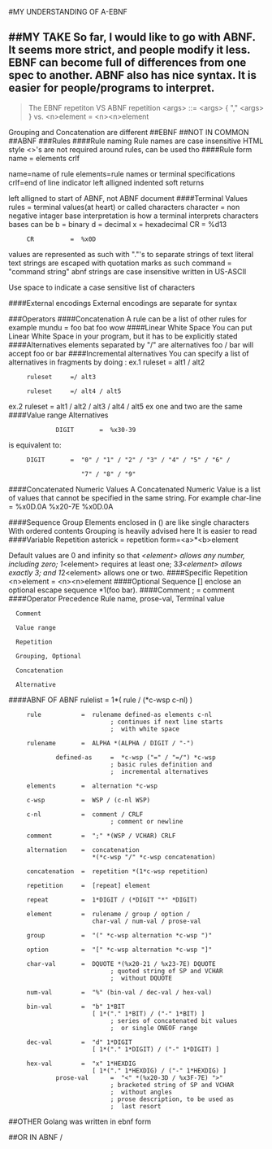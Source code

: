 #MY UNDERSTANDING OF A-EBNF


##MY TAKE
So far, I would like to go with ABNF.
It seems more strict, and people modify it less.
EBNF can become full of differences from one spec to another.
ABNF also has nice syntax.
It is easier for people/programs to interpret.
----
>The EBNF repetiton VS ABNF repetition
>&lt;args&gt; ::= &lt;args&gt; { "," &lt;args&gt; } vs. &lt;n&gt;element = &lt;n&gt;&lt;n&gt;element 

Grouping and Concatenation are different
##EBNF
##NOT IN COMMON
##ABNF
###Rules
####Rule naming
Rule names are case insensitive 
HTML style <>'s are not required around rules, can be used tho
####Rule form
name = elements crlf

name=name of rule
elements=rule names or terminal specifications
crlf=end of line indicator
left alligned
indented soft returns

left alligned to start of ABNF, not ABNF document
####Terminal Values
rules = terminal values(at heart)
or called characters 
character = non negative intager
base interpretation is how a terminal interprets characters 
bases can be
b = binary
d = decimal
x = hexadecimal 
         CR          =  %d13

         CR          =  %x0D
values are represented as such with "."'s to separate strings of text
literal text strings are escaped with quotation marks as such
command = "command string"
abnf strings are case insensitive written in US-ASCII

Use space to indicate a case sensitive list of characters

####External encodings
External encodings are separate for syntax

###Operators
####Concatenation
A rule can be a list of other rules
for example
mundu = foo bat foo wow
####Linear White Space
You can put Linear White Space in your program, but it has to be
explicitly stated
####Alternatives
elements separated by "/" are alternatives 
foo / bar will accept foo or bar
####Incremental alternatives 
You can specify a list of alternatives in fragments by doing :
ex.1
         ruleset     =  alt1 / alt2

         ruleset     =/ alt3

         ruleset     =/ alt4 / alt5
ex.2
         ruleset     =  alt1 / alt2 / alt3 / alt4 / alt5
ex one and two are the same
####Value range Alternatives

				 DIGIT       =  %x30-39

   is equivalent to:

         DIGIT       =  "0" / "1" / "2" / "3" / "4" / "5" / "6" /

                        "7" / "8" / "9"

####Concatenated Numeric Values
A Concatenated Numeric Value is a list of values that cannot be
specified in the same string.
For example
char-line = %x0D.0A %x20-7E %x0D.0A

####Sequence Group
Elements enclosed in () are like single characters With ordered contents
Grouping is heavily advised here
It is easier to read
####Variable Repetition 
asterick = repetition
form=&lt;a&gt;*&lt;b&gt;element

Default values are 0 and infinity so that *&lt;element&gt; allows any
   number, including zero; 1*&lt;element&gt; requires at least one;
   3*3&lt;element&gt; allows exactly 3; and 1*2&lt;element&gt; allows one or two.
####Specific Repetition
  &lt;n&gt;element = &lt;n&gt;&lt;n&gt;element
####Optional Sequence 
[] enclose an optional escape sequence
*1(foo bar).
####Comment
; = comment
####Operator Precedence
Rule name, prose-val, Terminal value

      Comment

      Value range

      Repetition

      Grouping, Optional

      Concatenation

      Alternative
####ABNF OF ABNF
			   rulelist       =  1*( rule / (*c-wsp c-nl) )

         rule           =  rulename defined-as elements c-nl
                                ; continues if next line starts
                                ;  with white space

         rulename       =  ALPHA *(ALPHA / DIGIT / "-")

				 defined-as     =  *c-wsp ("=" / "=/") *c-wsp
                                ; basic rules definition and
                                ;  incremental alternatives

         elements       =  alternation *c-wsp

         c-wsp          =  WSP / (c-nl WSP)

         c-nl           =  comment / CRLF
                                ; comment or newline

         comment        =  ";" *(WSP / VCHAR) CRLF

         alternation    =  concatenation
                           *(*c-wsp "/" *c-wsp concatenation)

         concatenation  =  repetition *(1*c-wsp repetition)

         repetition     =  [repeat] element

         repeat         =  1*DIGIT / (*DIGIT "*" *DIGIT)

         element        =  rulename / group / option /
                           char-val / num-val / prose-val

         group          =  "(" *c-wsp alternation *c-wsp ")"

         option         =  "[" *c-wsp alternation *c-wsp "]"

         char-val       =  DQUOTE *(%x20-21 / %x23-7E) DQUOTE
                                ; quoted string of SP and VCHAR
                                ;  without DQUOTE

         num-val        =  "%" (bin-val / dec-val / hex-val)

         bin-val        =  "b" 1*BIT
                           [ 1*("." 1*BIT) / ("-" 1*BIT) ]
                                ; series of concatenated bit values
                                ;  or single ONEOF range

         dec-val        =  "d" 1*DIGIT
                           [ 1*("." 1*DIGIT) / ("-" 1*DIGIT) ]

         hex-val        =  "x" 1*HEXDIG
                           [ 1*("." 1*HEXDIG) / ("-" 1*HEXDIG) ]
				 prose-val      =  "<" *(%x20-3D / %x3F-7E) ">"
                                ; bracketed string of SP and VCHAR
                                ;  without angles
                                ; prose description, to be used as
                                ;  last resort

##OTHER
Golang was written in ebnf form

##OR IN ABNF
  /
